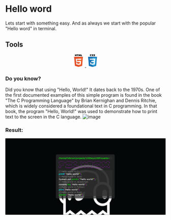 # Hello word

Lets start with something easy. And as always we start with the popular "Hello word" in terminal.

## Tools

<p align="center">
  <!--HTML5-->
  <a href="https://www.w3.org/html/" target="_blank" rel="noreferrer"> 
    <img src="https://raw.githubusercontent.com/devicons/devicon/master/icons/html5/html5-original-wordmark.svg" alt="html5" width="40" height="40"/> 
  </a> 
  <!--CSS3-->
  <a href="https://www.w3schools.com/css/" target="_blank" rel="noreferrer"> 
    <img src="https://raw.githubusercontent.com/devicons/devicon/master/icons/css3/css3-original-wordmark.svg" alt="css3" width="40" height="40"/> 
  </a>
</p>

### Do you know?

Did you know that using "Hello, World!" It dates back to the 1970s. One of the first documented examples of this simple program is found in the book "The C Programming Language" by Brian Kernighan and Dennis Ritchie, which is widely considered a foundational text in C programming. In that book, the program "Hello, World!" was used to demonstrate how to print text to the screen in the C language.
![image](https://github.com/xVrzBx/100Days100Proyects/assets/91161604/6fa7398b-9850-4708-a6c9-9ae2da5c5e64)

### Result:

![Result](image.png)
